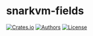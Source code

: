 # snarkvm-fields

[![Crates.io](https://img.shields.io/crates/v/snarkvm-fields.svg?color=neon)](https://crates.io/crates/snarkvm-fields)
[![Authors](https://img.shields.io/badge/authors-Aleo-orange.svg)](https://aleo.org)
[![License](https://img.shields.io/badge/License-GPLv3-blue.svg)](./LICENSE.md)
